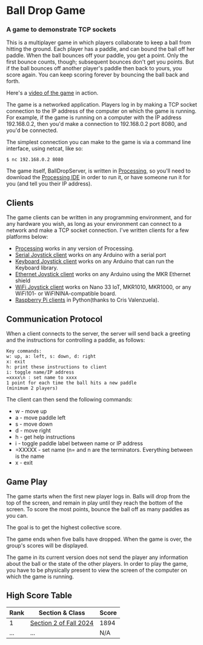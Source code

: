 # Ball Drop Game

### A game to demonstrate TCP sockets

This is a multiplayer game in which players collaborate to keep a ball from hitting the ground. Each player has a paddle, and can bound the ball off her paddle. When the ball bounces off your paddle, you get a point. Only the first bounce counts, though; subsequent bounces don't get you points. But if the ball bounces off another player's paddle then back to yours, you score again. You can keep scoring forever by bouncing the ball back and forth.

Here's a [video of the game](https://vimeo.com/156162582) in action. 

The game is a networked application. Players log in by making a TCP socket connection to the IP address of the computer on which the game is running. For example, if the game is running on a computer with the IP address 192.168.0.2, then you'd make a connection to 192.168.0.2 port 8080, and you'd be connected.

The simplest connection you can make to the game is via a command line interface, using netcat, like so:

```
$ nc 192.168.0.2 8080
```
The game itself, BallDropServer, is written in [Processing](http://www.processing.org), so you'll need to download the [Processing IDE](https://processing.org/download/) in order to run it, or have someone run it for you (and tell you their IP address).

## Clients

The game clients can be written in any programming environment, and for any hardware you wish, as long as your environment can connect to a network and make a TCP socket connection. I've written clients for a few platforms below:
* [Processing](https://github.com/tigoe/BallDropGame/tree/main/BallDropClient)  works in any version of Processing.
* [Serial Joystick client](https://github.com/tigoe/BallDropGame/tree/main/SerialJoystick) works on any Arduino with a serial port
* [Keyboard Joystick client](https://github.com/tigoe/BallDropGame/tree/main/KeyboardJoystick) works on any Arduino that can run the Keyboard library.
* [Ethernet Joystick client](https://github.com/tigoe/BallDropGame/tree/main/BallDropEthernetJoystickClient) works on any Arduino using the MKR Ethernet shield
* [WiFi Joystick client](https://github.com/tigoe/BallDropGame/tree/main/BallDropWifiJoystickClient) works on Nano 33 IoT, MKR1010, MKR1000, or any WiFi101- or WiFININA-compatible board.
* [Raspberry Pi clients](https://github.com/tigoe/BallDropGame/tree/main/RaspberryPiClient) in Python(thanks to Cris Valenzuela).

## Communication Protocol

When a client connects to the server, the server will send back a greeting and the instructions for controlling a paddle, as follows:

```
Key commands:
w: up, a: left, s: down, d: right
x: exit
h: print these instructions to client
i: toggle name/IP address
=xxxx\n : set name to xxxx
1 point for each time the ball hits a new paddle
(minimum 2 players)
```

The client can then send the following commands:
* w - move up
* a - move paddle left
* s - move down
* d - move right
* h - get help instructions
* i - toggle paddle label between name or IP address
* =XXXXX - set name (n= and n are the terminators. Everything between is the name
* x - exit

## Game Play

The game starts when the first new player logs in. Balls will drop from the top of the screen, and remain in play until they reach the bottom of the screen. To score the most points, bounce the ball off as many paddles as you can.

The goal is to get the highest collective score.

The game ends when five balls have dropped. When the game is over, the group's scores will be displayed.

The game in its current version does not send the player any information about the ball or the state of the other players. In order to play the game, you have to be physically present to view the screen of the computer on which the game is running.

## High Score Table

| Rank | Section & Class | Score |
|------|-----------------|-------|
| 1    | [Section 2 of Fall 2024](./HighScoreTable/2024Fall-Section2/README.md)     | 1894   |
| ...    | ...     | N/A    |
